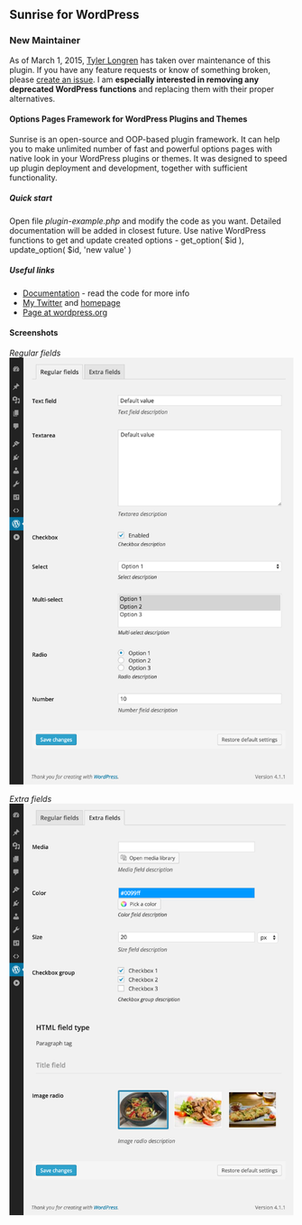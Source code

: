 Sunrise for WordPress
---------------------

### New Maintainer

As of March 1, 2015, [Tyler Longren](https://longrendev.io/) has taken over maintenance of this plugin. If you have any feature requests or know of something broken, please [create an issue](https://github.com/gndev/sunrise/issues). I am **especially interested in removing any deprecated WordPress functions** and replacing them with their proper alternatives.

#### Options Pages Framework for WordPress Plugins and Themes

Sunrise is an open-source and OOP-based plugin framework. It can help you to make unlimited number of fast and powerful options pages with native look in your WordPress plugins or themes. It was designed to speed up plugin deployment and development, together with sufficient
functionality.

##### Quick start

Open file _plugin-example.php_ and modify the code as you want. Detailed documentation will be added in closest future. Use native WordPress functions to get and update created options - get_option( $id ), update_option( $id, 'new value' )

##### Useful links

* [Documentation](https://gndev.info/kb/) - read the code for more info
* [My Twitter](http://twitter.com/gndevinfo) and [homepage](http://anovladimir.me/)
* [Page at wordpress.org](http://wordpress.org/plugins/sunrise/)

#### Screenshots

*Regular fields*
![Regular fields](/_screenshots/screenshot-1.png?raw=true)

*Extra fields*
![Extra fields](/_screenshots/screenshot-2.png?raw=true)

